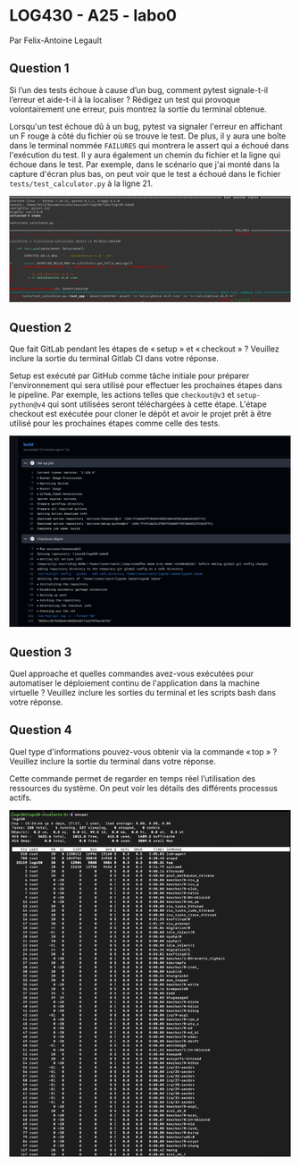 
# LOG430 - A25 - labo0

Par Felix-Antoine Legault

## Question 1

Si l’un des tests échoue à cause d’un bug, comment pytest signale-t-il l’erreur et aide-t-il à la localiser ? Rédigez un test qui provoque volontairement une erreur, puis montrez la sortie du terminal obtenue.

Lorsqu'un test échoue dû à un bug, pytest va signaler l'erreur en affichant un F rouge à côté du fichier où se trouve le test. De plus, il y aura une boîte dans le terminal nommée `FAILURES` qui montrera le assert qui a échoué dans l'exécution du test. Il y aura également un chemin du fichier et la ligne qui échoue dans le test. Par exemple, dans le scénario que j'ai monté dans la capture d'écran plus bas, on peut voir que le test a échoué dans le fichier `tests/test_calculator.py` à la ligne 21.

![alt text](question1.png)


## Question 2

Que fait GitLab pendant les étapes de « setup » et « checkout » ? Veuillez inclure la sortie du terminal Gitlab CI dans votre réponse.

Setup est exécuté par GitHub comme tâche initiale pour préparer l'environnement qui sera utilisé pour effectuer les prochaines étapes dans le pipeline. Par exemple, les actions telles que `checkout@v3` et `setup-python@v4` qui sont utilisées seront téléchargées à cette étape.
L'étape checkout est exécutée pour cloner le dépôt et avoir le projet prêt à être utilisé pour les prochaines étapes comme celle des tests.

![alt text](question2.png)

## Question 3

Quel approache et quelles commandes avez-vous exécutées pour automatiser le déploiement continu de l'application dans la machine virtuelle ? Veuillez inclure les sorties du terminal et les scripts bash dans votre réponse.

## Question 4

Quel type d'informations pouvez-vous obtenir via la commande « top » ? Veuillez inclure la sortie du terminal dans votre réponse.

Cette commande permet de regarder en temps réel l’utilisation des ressources du système. On peut voir les détails des différents processus actifs.

![alt text](question4.png)
